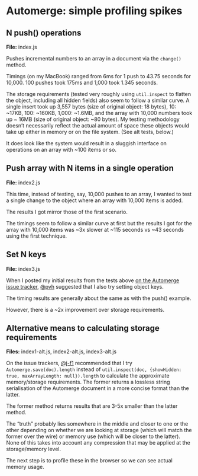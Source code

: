 # Automerge: simple profiling spikes

## N push() operations

__File:__ index.js

Pushes incremental numbers to an array in a document via the `change()` method.

Timings (on my MacBook) ranged from 6ms for 1 push to 43.75 seconds for 10,000. 100 pushes took 175ms and 1,000 took 1.345 seconds.

The storage requirements (tested very roughly using `util.inspect` to flatten the object, including all hidden fields) also seem to follow a similar curve. A single insert took up 3,557 bytes (size of original object: 18 bytes), 10: ~17KB, 100: ~160KB, 1,000: ~1.6MB, and the array with 10,000 numbers took up ~ 16MB (size of original object: ~80 bytes). My testing methodology doesn’t necessarily reflect the actual amount of space these objects would take up either in memory or on the file system. (See alt tests, below.)

It does look like the system would result in a sluggish interface on operations on an array with ~100 items or so.

##  Push array with N items in a single operation

__File:__ index2.js

This time, instead of testing, say, 10,000 pushes to an array, I wanted to test a single change to the object where an array with 10,000 items is added.

The results I got mirror those of the first scenario.

The timings seem to follow a similar curve at first but the results I got for the array with 10,000 items was ~3x slower at ~115 seconds vs ~43 seconds using the first technique.

## Set N keys

__File:__ index3.js

When I posted my initial results from the tests above [on the Automerge issue tracker](https://github.com/automerge/automerge/issues/89), [@pvh](https://github.com/pvh) suggested that I also try setting object keys.

The timing results are generally about the same as with the push() example.

However, there is a ~2x improvement over storage requirements.

## Alternative means to calculating storage requirements

__Files:__ index1-alt.js, index2-alt.js, index3-alt.js

On the issue trackers, [@j-f1](https://github.com/j-f1) recommended that I try  `Automerge.save(doc).length` instead of `util.inspect(doc, {showHidden: true, maxArrayLength: null}).length` to calculate the approximate memory/storage requirements. The former returns a lossless string serialisation of the Automerge document in a more concise format than the latter.

The former method returns results that are 3-5x smaller than the latter method.

The “truth” probably lies somewhere in the middle and closer to one or the other depending on whether we are looking at storage (which will match the former over the wire) or memory use (which will be closer to the latter). None of this takes into account any compression that may be applied at the storage/memory level.

The next step is to profile these in the browser so we can see actual memory usage.